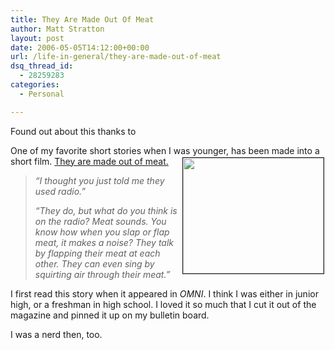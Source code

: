 ```yaml
---
title: They Are Made Out Of Meat
author: Matt Stratton
layout: post
date: 2006-05-05T14:12:00+00:00
url: /life-in-general/they-are-made-out-of-meat
dsq_thread_id:
  - 28259283
categories:
  - Personal

---
```

Found out about this thanks to

One of my favorite short stories when I was younger, has been made into a short film.   [ <img src="https://static.flickr.com/52/140968147_35e2fa2f1c.jpg?v=0" align="right" border="1" height="185" hspace="2" vspace="2" width="225" />They are made out of meat.][1]
  


>  _&#8220;I thought you just told me they used radio.&#8221;_ 
> 
>  _&#8220;They do, but what do you think is on the radio? Meat sounds. You know how when you slap or flap meat, it makes a noise? They talk by flapping their meat at each other. They can even sing by squirting air through their meat.&#8221;_ 

I first read this story when it appeared in _OMNI_. I think I was either in junior high, or a freshman in high school. I loved it so much that I cut it out of the magazine and pinned it up on my bulletin board.

I was a nerd then, too.

 [1]: https://www.youtube.com/watch?v=V-NAvPzdjj0